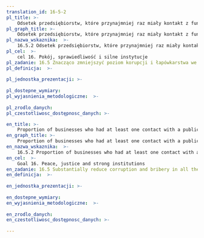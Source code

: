 ```yaml
---
translation_id: 16-5-2
pl_title: >-
    Odsetek przedsiębiorstw, które przynajmniej raz miały kontakt z funkcjonariuszem publicznym i zapłaciły mu łapówkę lub były poproszone o łapówkę przez funkcjonariusza publicznego, w ciągu ostatnich 12 miesięcy
pl_graph_title: >-
    Odsetek przedsiębiorstw, które przynajmniej raz miały kontakt z funkcjonariuszem publicznym i zapłaciły mu łapówkę lub były poproszone o łapówkę przez funkcjonariusza publicznego, w ciągu ostatnich 12 miesięcy
pl_nazwa_wskaznika:  >-
    16.5.2 Odsetek przedsiębiorstw, które przynajmniej raz miały kontakt z funkcjonariuszem publicznym i zapłaciły mu łapówkę lub były poproszone o łapówkę przez funkcjonariusza publicznego, w ciągu ostatnich 12 miesięcy
pl_cel:  >-
    cel 16. Pokój, sprawiedliwość i silne instytucje
pl_zadanie: 16.5 Znacząco zmniejszyć poziom korupcji i łapówkarstwa we wszystkich formach
pl_definicja:  >-
    
pl_jednostka_prezentacji: >-
    
pl_dostepne_wymiary: 
pl_wyjasnienia_metodologiczne:  >-
    
pl_zrodlo_danych: 
pl_czestotliwosc_dostępnosc_danych: >-

en_title: >-
    Proportion of businesses who had at least one contact with a public official and who paid a bribe to a public official, or were asked for a bribe by these public officials, during the previous 12 months
en_graph_title: >-
    Proportion of businesses who had at least one contact with a public official and who paid a bribe to a public official, or were asked for a bribe by these public officials, during the previous 12 months
en_nazwa_wskaznika:  >-
    16.5.2 Proportion of businesses who had at least one contact with a public official and who paid a bribe to a public official, or were asked for a bribe by these public officials, during the previous 12 months
en_cel:  >-
    Goal 16. Peace, justice and strong institutions
en_zadanie: 16.5 Substantially reduce corruption and bribery in all their forms
en_definicja:  >-
    
en_jednostka_prezentacji: >-
    
en_dostepne_wymiary: 
en_wyjasnienia_metodologiczne:  >-
    
en_zrodlo_danych: 
en_czestotliwosc_dostępnosc_danych: >-
    
---
```

